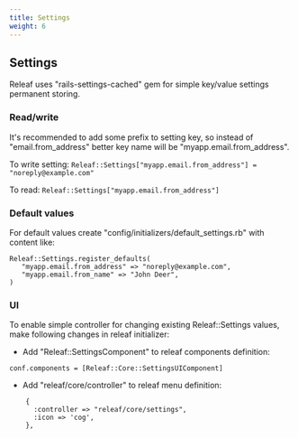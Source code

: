 ```yaml
---
title: Settings
weight: 6
---
```


## Settings

Releaf uses "rails-settings-cached" gem for simple key/value settings permanent storing.

### Read/write
It's recommended to add some prefix to setting key, so instead of "email.from_address" better key name will be "myapp.email.from_address".

To write setting:
`Releaf::Settings["myapp.email.from_address"] = "noreply@example.com"`

To read:
`Releaf::Settings["myapp.email.from_address"]`

### Default values
For default values create "config/initializers/default_settings.rb" with content like:
```
Releaf::Settings.register_defaults(
   "myapp.email.from_address" => "noreply@example.com",
   "myapp.email.from_name" => "John Deer",
)
```

### UI
To enable simple controller for changing existing Releaf::Settings values, make following changes in releaf initializer:

* Add "Releaf::SettingsComponent" to releaf components definition:
```
conf.components = [Releaf::Core::SettingsUIComponent]
```
* Add "releaf/core/controller" to releaf menu definition:
```
    {
      :controller => "releaf/core/settings",
      :icon => 'cog',
    },
```
